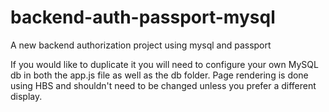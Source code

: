# backend-auth-passport-mysql
A new backend authorization project using mysql and passport

If you would like to duplicate it you will need to configure your own MySQL db in both the app.js file as well as the db folder.  Page rendering is done using HBS and shouldn't need to be changed unless you prefer a different display. 
